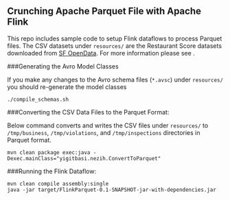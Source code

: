 Crunching Apache Parquet File with Apache Flink
-------------------------------------------------

This repo includes sample code to setup Flink dataflows to process Parquet files.
The CSV datasets under `resources/` are the Restaurant Score datasets downloaded from
[SF OpenData](https://data.sfgov.org). For more information please see []().

###Generating the Avro Model Classes

If you make any changes to the Avro schema files (`*.avsc`) under `resources/` you should re-generate the model classes

```
./compile_schemas.sh
```

###Converting the CSV Data Files to the Parquet Format:

Below command converts and writes the CSV files under `resources/` to `/tmp/business`, `/tmp/violations`, and `/tmp/inspections` directories in Parquet format.

```
mvn clean package exec:java -Dexec.mainClass="yigitbasi.nezih.ConvertToParquet"
```

###Running the Flink Dataflow:


```
mvn clean compile assembly:single
java -jar target/FlinkParquet-0.1-SNAPSHOT-jar-with-dependencies.jar
```